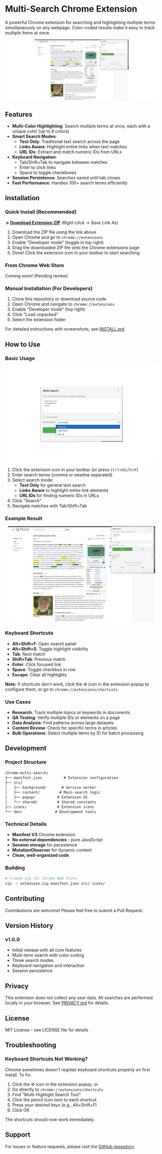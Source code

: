 # Multi-Search Chrome Extension

A powerful Chrome extension for searching and highlighting multiple terms simultaneously on any webpage. Color-coded results make it easy to track multiple items at once.

![Multi-Search in action](screenshots/screenshot3_promo_marquee.png)

## Features

- **Multi-Color Highlighting**: Search multiple terms at once, each with a unique color (up to 8 colors)
- **Smart Search Modes**:
  - **Text Only**: Traditional text search across the page
  - **Links Aware**: Highlight entire links when text matches
  - **URL IDs**: Extract and match numeric IDs from URLs
- **Keyboard Navigation**:
  - Tab/Shift+Tab to navigate between matches
  - Enter to click links
  - Space to toggle checkboxes
- **Session Persistence**: Searches saved until tab closes
- **Fast Performance**: Handles 100+ search terms efficiently

## Installation

### Quick Install (Recommended)
**→ [Download Extension ZIP](https://github.com/ahhhdum/chrome-multi-search/raw/main/dist/chrome-multi-search.zip)** *(Right-click → Save Link As)*

1. Download the ZIP file using the link above
2. Open Chrome and go to `chrome://extensions`
3. Enable "Developer mode" (toggle in top right)
4. Drag the downloaded ZIP file onto the Chrome extensions page
5. Done! Click the extension icon in your toolbar to start searching

### From Chrome Web Store
Coming soon! (Pending review)

### Manual Installation (For Developers)
1. Clone this repository or download source code
2. Open Chrome and navigate to `chrome://extensions`
3. Enable "Developer mode" (top right)
4. Click "Load unpacked"
5. Select the extension folder

For detailed instructions with screenshots, see [INSTALL.md](INSTALL.md).

## How to Use

### Basic Usage

![Extension Popup](screenshots/screenshot1_screenshot_large.png)

1. Click the extension icon in your toolbar (or press `Ctrl+Shift+F`)
2. Enter search terms (comma or newline separated)
3. Select search mode:
   - **Text Only** for general text search
   - **Links Aware** to highlight entire link elements
   - **URL IDs** for finding numeric IDs in URLs
4. Click "Search"
5. Navigate matches with Tab/Shift+Tab

### Example Result

![Highlighted Results on Wikipedia](screenshots/screenshot3_screenshot_large.png)

### Keyboard Shortcuts
- **Alt+Shift+F**: Open search panel
- **Alt+Shift+S**: Toggle highlight visibility
- **Tab**: Next match
- **Shift+Tab**: Previous match
- **Enter**: Click focused link
- **Space**: Toggle checkbox in row
- **Escape**: Clear all highlights

**Note:** If shortcuts don't work, click the ⚙️ icon in the extension popup to configure them, or go to `chrome://extensions/shortcuts`

### Use Cases
- **Research**: Track multiple topics or keywords in documents
- **QA Testing**: Verify multiple IDs or elements on a page
- **Data Analysis**: Find patterns across large datasets
- **Content Review**: Check for specific terms in articles
- **Bulk Operations**: Select multiple items by ID for batch processing

## Development

### Project Structure
```
chrome-multi-search/
├── manifest.json          # Extension configuration
├── src/
│   ├── background/       # Service worker
│   ├── content/         # Main search logic
│   ├── popup/          # Extension UI
│   └── shared/         # Shared constants
├── icons/              # Extension icons
└── dev/               # Development tools
```

### Technical Details
- **Manifest V3** Chrome extension
- **No external dependencies** - pure JavaScript
- **Session storage** for persistence
- **MutationObserver** for dynamic content
- **Clean, well-organized code**

### Building
```bash
# Create zip for Chrome Web Store
zip -r extension.zip manifest.json src/ icons/
```

## Contributing

Contributions are welcome! Please feel free to submit a Pull Request.

## Version History

### v1.0.0
- Initial release with all core features
- Multi-term search with color coding
- Three search modes
- Keyboard navigation and interaction
- Session persistence

## Privacy

This extension does not collect any user data. All searches are performed locally in your browser. See [PRIVACY.md](PRIVACY.md) for details.

## License

MIT License - see LICENSE file for details

## Troubleshooting

### Keyboard Shortcuts Not Working?
Chrome sometimes doesn't register keyboard shortcuts properly on first install. To fix:
1. Click the ⚙️ icon in the extension popup, or
2. Go directly to `chrome://extensions/shortcuts`
3. Find "Multi-Highlight Search Tool"
4. Click the pencil icon next to each shortcut
5. Press your desired keys (e.g., Alt+Shift+F)
6. Click OK

The shortcuts should now work immediately.

## Support

For issues or feature requests, please visit the [GitHub repository](https://github.com/ahhhdum/chrome-multi-search).